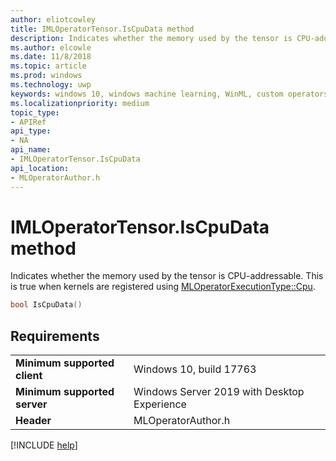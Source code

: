 ```yaml
---
author: eliotcowley
title: IMLOperatorTensor.IsCpuData method
description: Indicates whether the memory used by the tensor is CPU-addressable.
ms.author: elcowle
ms.date: 11/8/2018
ms.topic: article
ms.prod: windows
ms.technology: uwp
keywords: windows 10, windows machine learning, WinML, custom operators, IsCpuData
ms.localizationpriority: medium
topic_type:
- APIRef
api_type:
- NA
api_name:
- IMLOperatorTensor.IsCpuData
api_location:
- MLOperatorAuthor.h
---
```


# IMLOperatorTensor.IsCpuData method

Indicates whether the memory used by the tensor is CPU-addressable. This is true when kernels are registered using [MLOperatorExecutionType::Cpu](MLOperatorExecutionType.md).

```cpp
bool IsCpuData()
```

## Requirements

| | |
|-|-|
| **Minimum supported client** | Windows 10, build 17763 |
| **Minimum supported server** | Windows Server 2019 with Desktop Experience |
| **Header** | MLOperatorAuthor.h |

[!INCLUDE [help](../includes/get-help.md)]
